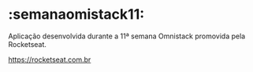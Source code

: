 # :semanaomistack11:

Aplicação desenvolvida durante a 11ª semana Omnistack promovida pela Rocketseat.

https://rocketseat.com.br
